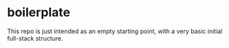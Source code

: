 # boilerplate

This repo is just intended as an empty starting point, with a very basic initial full-stack structure.
